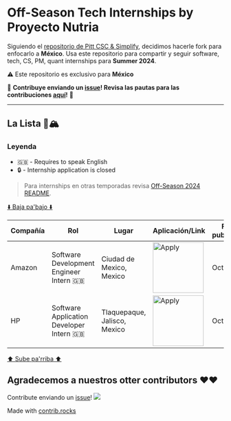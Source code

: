 # Off-Season Tech Internships by Proyecto Nutria

Siguiendo el [repositorio de Pitt CSC & Simplify](https://github.com/SimplifyJobs/Summer2024-Internships), decidimos hacerle fork para enfocarlo a **México**. Usa este repositorio para compartir y seguir software, tech, CS, PM, quant internships para **Summer 2024**.

:warning: Este repositorio es exclusivo para **México**

🙏 **Contribuye enviando un [issue](https://github.com/Proyecto-Nutria/MX-Internships/issues/new/choose)! Revisa las pautas para las contribuciones [aquí](./CONTRIBUTING.md)!** 🙏

---

## La Lista 🚴🏔

### Leyenda
 - 🇬🇧 - Requires to speak English
 - 🔒 - Internship application is closed

> Para internships en otras temporadas revisa [Off-Season 2024 README](./README-Off-Season.md).

[⬇️ Baja pa'bajo ⬇️](https://github.com/Proyecto-Nutria/MX-Internships#agradecemos-a-nuestros-otter-contributors-%EF%B8%8F%EF%B8%8F)

<!-- Please leave a one line gap between this and the table TABLE_START (DO NOT CHANGE THIS LINE) -->

| Compañía | Rol | Lugar | Aplicación/Link | Fecha publicación |
| ------- | ---- | -------- | ---------------- | ----------- |
| Amazon | Software Development Engineer Intern 🇬🇧 | Ciudad de Mexico, Mexico | <a href="https://www.amazon.jobs/en/jobs/2337339/software-development-engineer-intern"><img src="https://i.imgur.com/u1KNU8z.png" width="118" alt="Apply"></a> | Oct 12 |
| HP | Software Application Developer Intern 🇬🇧 | Tlaquepaque, Jalisco, Mexico | <a href="https://jobs.hp.com/jobdetails/18391763/"><img src="https://i.imgur.com/u1KNU8z.png" width="118" alt="Apply"></a> | Oct 10 |

<!-- Please leave a one line gap between this and the table TABLE_END (DO NOT CHANGE THIS LINE) -->

[⬆️ Sube pa'rriba ⬆️](https://github.com/Proyecto-Nutria/MX-Internships#la-lista-)

## Agradecemos a nuestros otter contributors ❤️❤️
Contribute enviando un [issue](https://github.com/Proyecto-Nutria/MX-Internships/issues/new/choose)!
<a href="https://github.com/Proyecto-Nutria/MX-Internships/graphs/contributors">
  <img src="https://contrib.rocks/image?repo=Proyecto-Nutria/MX-Internships" />
</a>

Made with [contrib.rocks](https://contrib.rocks)
